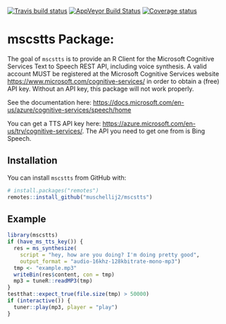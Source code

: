
[![Travis build
status](https://travis-ci.com/muschellij2/mscstts.svg?branch=master)](https://travis-ci.com/muschellij2/mscstts)
[![AppVeyor Build
Status](https://ci.appveyor.com/api/projects/status/github/muschellij2/mscstts?branch=master&svg=true)](https://ci.appveyor.com/project/muschellij2/mscstts)
[![Coverage
status](https://codecov.io/gh/muschellij2/mscstts/branch/master/graph/badge.svg)](https://codecov.io/github/muschellij2/mscstts?branch=master)
<!-- README.md is generated from README.Rmd. Please edit that file -->

# mscstts Package:

The goal of `mscstts` is to provide an R Client for the Microsoft
Cognitive Services Text to Speech REST API, including voice synthesis. A
valid account MUST be registered at the Microsoft Cognitive Services
website <https://www.microsoft.com/cognitive-services/> in order to
obtain a (free) API key. Without an API key, this package will not work
properly.

See the documentation here:
<https://docs.microsoft.com/en-us/azure/cognitive-services/speech/home>

You can get a TTS API key here:
<https://azure.microsoft.com/en-us/try/cognitive-services/>. The API you
need to get one from is Bing Speech.

## Installation

You can install `mscstts` from GitHub with:

``` r
# install.packages("remotes")
remotes::install_github("muschellij2/mscstts")
```

## Example

``` r
library(mscstts)
if (have_ms_tts_key()) {
  res = ms_synthesize(
    script = "hey, how are you doing? I'm doing pretty good",
    output_format = "audio-16khz-128kbitrate-mono-mp3")
  tmp <- "example.mp3"
  writeBin(res$content, con = tmp)
  mp3 = tuneR::readMP3(tmp)
}
testthat::expect_true(file.size(tmp) > 50000)
if (interactive()) {
  tuner::play(mp3, player = "play")
}
```
